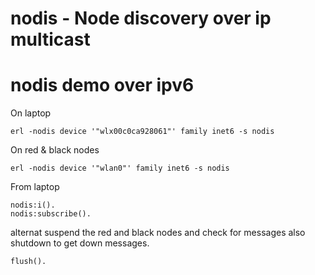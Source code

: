 # nodis - Node discovery over ip multicast


# nodis demo over ipv6

On laptop

    erl -nodis device '"wlx00c0ca928061"' family inet6 -s nodis
	
On red & black nodes

	erl -nodis device '"wlan0"' family inet6 -s nodis


From laptop 

	nodis:i().
	nodis:subscribe().
	
alternat suspend the red and black nodes and check for messages
also shutdown to get down messages.

	flush().
	
